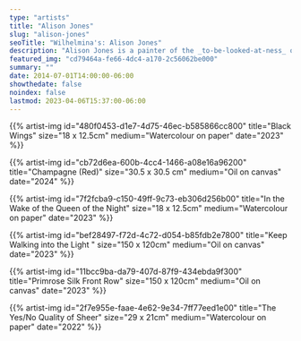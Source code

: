 ```yaml
---
type: "artists"
title: "Alison Jones"
slug: "alison-jones"
seoTitle: "Wilhelmina's: Alison Jones"
description: "Alison Jones is a painter of the _to-be-looked-at-ness_ of femininity, taking vicarious visual pleasure in this quality, as a female spectator, a cinema-goer, reader of luxury magazines, or Instagram scroller. Her paintings explore the messy entanglement of the female gaze in depictions of dressing up and showing off that draw attention to, but also wilfully muddle a commentary on femininity and spectatorship."
featured_img: "cd79464a-fe66-4dc4-a170-2c56062be000"
summary: ""
date: 2014-07-01T14:00:00-06:00
showthedate: false
noindex: false
lastmod: 2023-04-06T15:37:00-06:00
---
```


{{% artist-img id="480f0453-d1e7-4d75-46ec-b585866cc800" title="Black Wings" size="18 x 12.5cm" medium="Watercolour on paper" date="2023" %}}

{{% artist-img id="cb72d6ea-600b-4cc4-1466-a08e16a96200" title="Champagne (Red)" size="30.5 x 30.5 cm" medium="Oil on canvas" date="2024" %}}

{{% artist-img id="7f2fcba9-c150-49ff-9c73-eb306d256b00" title="In the Wake of the Queen of the Night" size="18 x 12.5cm" medium="Watercolour on paper" date="2023" %}}

{{% artist-img id="bef28497-f72d-4c72-d054-b85fdb2e7800" title="Keep Walking into the Light " size="150 x 120cm" medium="Oil on canvas" date="2023" %}}

{{% artist-img id="11bcc9ba-da79-407d-87f9-434ebda9f300" title="Primrose Silk Front Row" size="150 x 120cm" medium="Oil on canvas" date="2023" %}}

{{% artist-img id="2f7e955e-faae-4e62-9e34-7ff77eed1e00" title="The Yes/No Quality of Sheer" size="29 x 21cm" medium="Watercolour on paper" date="2022" %}}

